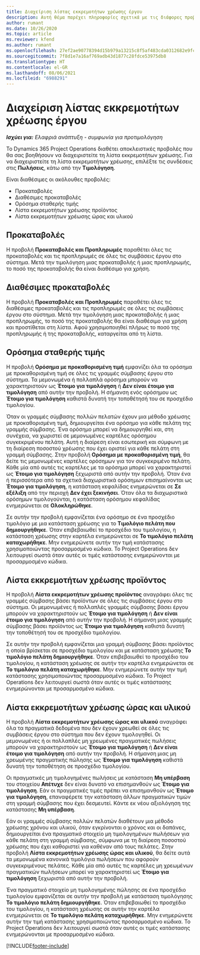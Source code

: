 ```yaml
---
title: Διαχείριση λίστας εκκρεμοτήτων χρέωσης έργου
description: Αυτή θέμα παρέχει πληροφορίες σχετικά με τις διάφορες προβολές που είναι διαθέσιμες για χρήση κατά τη διαχείριση της λίστας εκκρεμοτήτων χρέωσης σε έργα.
author: rumant
ms.date: 10/26/2020
ms.topic: article
ms.reviewer: kfend
ms.author: rumant
ms.openlocfilehash: 27ef2ae90778394d15b979a13215c8f5af483cda0312682e9fc7256b8282b999
ms.sourcegitcommit: 7f8d1e7a16af769adb43d1877c28fdce53975db8
ms.translationtype: HT
ms.contentlocale: el-GR
ms.lasthandoff: 08/06/2021
ms.locfileid: "6988291"
---
```

# <a name="manage-project-billing-backlog"></a>Διαχείριση λίστας εκκρεμοτήτων χρέωσης έργου 

_**Ισχύει για:** Ελαφριά ανάπτυξη - συμφωνία για προτιμολόγηση_

Το Dynamics 365 Project Operations διαθέτει αποκλειστικές προβολές που θα σας βοηθήσουν να διαχειριστείτε τη λίστα εκκρεμοτήτων χρέωσης. Για να διαχειριστείτε τη λίστα εκκρεμοτήτων χρέωσης, επιλέξτε τις συνδέσεις στις **Πωλήσεις**, κάτω από την **Τιμολόγηση**. 

Είναι διαθέσιμες οι ακόλουθες προβολές:

- Προκαταβολές
- Διαθέσιμες προκαταβολές
- Ορόσημα σταθερής τιμής
- Λίστα εκκρεμοτήτων χρέωσης προϊόντος
- Λίστα εκκρεμοτήτων χρέωσης ώρας και υλικού

## <a name="retainers-and-advances"></a>Προκαταβολές

Η προβολή **Προκαταβολές και Προπληρωμές** παραθέτει όλες τις προκαταβολές και τις προπληρωμές σε όλες τις συμβάσεις έργου στο σύστημα. Μετά την τιμολόγηση μιας προκαταβολής ή μιας προπληρωμής, το ποσό της προκαταβολής θα είναι διαθέσιμο για χρήση.

## <a name="available-retainers-and-advances"></a>Διαθέσιμες προκαταβολές

Η προβολή **Προκαταβολές και Προπληρωμές** παραθέτει όλες τις διαθέσιμες προκαταβολές και τις προπληρωμές σε όλες τις συμβάσεις έργου στο σύστημα. Μετά την τιμολόγηση μιας προκαταβολής ή μιας προπληρωμής, το ποσό της προκαταβολής θα είναι διαθέσιμο για χρήση και προστίθεται στη λίστα. Αφού χρησιμοποιηθεί πλήρως το ποσό της προπληρωμής ή της προκαταβολής, καταργείται από τη λίστα.

## <a name="fixed-price-milestones"></a>Ορόσημα σταθερής τιμής

Η προβολή **Ορόσημα με προκαθορισμένη τιμή** εμφανίζει όλα τα ορόσημα με προκαθορισμένη τιμή σε όλες τις γραμμές σύμβασης έργου στο σύστημα. Τα μεμονωμένα ή πολλαπλά ορόσημα μπορούν να χαρακτηριστούν ως **Έτοιμο για τιμολόγηση** ή **Δεν είναι έτοιμο για τιμολόγηση** από αυτήν την προβολή. Η σήμανση ενός ορόσημου ως **Έτοιμο για τιμολόγηση** καθιστά δυνατή την τοποθέτησή του σε προσχέδιο τιμολογίου.

Όταν οι γραμμές σύμβασης πολλών πελατών έχουν μια μέθοδο χρέωσης με προκαθορισμένη τιμή, δημιουργείται ένα ορόσημο για κάθε πελάτη της γραμμής σύμβασης. Ένα ορόσημο μπορεί να δημιουργηθεί και, στη συνέχεια, να χωριστεί σε μεμονωμένες καρτέλες ορόσημου συγκεκριμένου πελάτη. Αυτή η διαίρεση είναι εσωτερική και σύμφωνη με τη διαίρεση ποσοστού χρέωσης που έχει οριστεί για κάθε πελάτη στη γραμμή σύμβασης. Στην προβολή **Ορόσημα με προκαθορισμένη τιμή**, θα δείτε τις μεμονωμένες καρτέλες ορόσημων για τον συγκεκριμένο πελάτη. Κάθε μία από αυτές τις καρτέλες με τα ορόσημα μπορεί να χαρακτηριστεί ως **Έτοιμο για τιμολόγηση** ξεχωριστά από αυτήν την προβολή. Όταν ένα ή περισσότερα από τα σχετικά διαχωριστικά ορόσημων επισημαίνονται ως **Έτοιμο για τιμολόγηση**, η κατάσταση κεφαλίδας ενημερώνεται σε **Σε εξέλιξη** από την περιοχή **Δεν έχει ξεκινήσει**. Όταν όλα τα διαχωριστικά ορόσημων τιμολογούνται, η κατάσταση ορόσημου κεφαλίδας ενημερώνεται σε **Ολοκληρώθηκε**.

Σε αυτήν την προβολή εμφανίζεται ένα ορόσημο σε ένα προσχέδιο τιμολόγιο με μια κατάσταση χρέωσης για το **Τιμολόγιο πελάτη που δημιουργήθηκε**. Όταν επιβεβαιωθεί το προσχέδιο του τιμολογίου, η κατάσταση χρέωσης στην καρτέλα ενημερώνεται σε **Το τιμολόγιο πελάτη καταχωρήθηκε**. Μην ενημερώνετε αυτήν την τιμή κατάστασης χρησιμοποιώντας προσαρμοσμένο κώδικα. Το Project Operations δεν λειτουργεί σωστά όταν αυτές οι τιμές κατάστασης ενημερώνονται με προσαρμοσμένο κώδικα.

## <a name="product-billing-backlog"></a>Λίστα εκκρεμοτήτων χρέωσης προϊόντος

Η προβολή **Λίστα εκκρεμοτήτων χρέωσης προϊόντος** αναγράφει όλες τις γραμμές σύμβασης βάσει προϊόντων σε όλες τις συμβάσεις έργου στο σύστημα. Οι μεμονωμένες ή πολλαπλές γραμμές σύμβασης βάσει έργου μπορούν να χαρακτηριστούν ως **Έτοιμο για τιμολόγηση** ή **Δεν είναι έτοιμο για τιμολόγηση** από αυτήν την προβολή. Η σήμανση μιας γραμμής σύμβασης βάσει προϊόντος ως **Έτοιμο για τιμολόγηση** καθιστά δυνατή την τοποθέτησή του σε προσχέδιο τιμολογίου.

Σε αυτήν την προβολή εμφανίζεται μια γραμμή σύμβασης βάσει προϊόντος η οποία βρίσκεται σε προσχέδιο τιμολογίου και με κατάσταση χρέωσης **Το τιμολόγιο πελάτη δημιουργήθηκε**. Όταν επιβεβαιωθεί το προσχέδιο του τιμολογίου, η κατάσταση χρέωσης σε αυτήν την καρτέλα ενημερώνεται σε **Το τιμολόγιο πελάτη καταχωρήθηκε**. Μην ενημερώνετε αυτήν την τιμή κατάστασης χρησιμοποιώντας προσαρμοσμένο κώδικα. Το Project Operations δεν λειτουργεί σωστά όταν αυτές οι τιμές κατάστασης ενημερώνονται με προσαρμοσμένο κώδικα.

## <a name="time-and-material-billing-backlog"></a>Λίστα εκκρεμοτήτων χρέωσης ώρας και υλικού

Η προβολή **Λίστα εκκρεμοτήτων χρέωσης ώρας και υλικού** αναγράφει όλα τα πραγματικά δεδομένα που δεν έχουν χρεωθεί σε όλες τις συμβάσεις έργου στο σύστημα που δεν έχουν τιμολογηθεί. Οι μεμονωμένες ή οι πολλαπλές μη χρεωμένες πραγματικές πωλήσεις μπορούν να χαρακτηριστούν ως **Έτοιμο για τιμολόγηση** ή **Δεν είναι έτοιμο για τιμολόγηση** από αυτήν την προβολή. Η σήμανση μιας μη χρεωμένης πραγματικής πώλησης ως **Έτοιμο για τιμολόγηση** καθιστά δυνατή την τοποθέτηση σε προσχέδιο τιμολογίου.

Οι πραγματικές μη τιμολογημένες πωλήσεις με κατάσταση **Μη υπέρβαση** του στοιχείου **Απέτυχε** δεν είναι δυνατό να επισημανθούν ως **Έτοιμο για τιμολόγηση**. Εάν οι πραγματικές τιμές πρέπει να επισημανθούν ως **Έτοιμο για τιμολόγηση**, επαναφέρετε την κατάσταση άλλων πραγματικών τιμών στη γραμμή σύμβασης που έχει δεσμευτεί. Κάντε εκ νέου αξιολόγηση της κατάστασης **Μη υπέρβαση**.

Εάν οι γραμμές σύμβασης πολλών πελατών διαθέτουν μια μέθοδο χρέωσης χρόνου και υλικού, όταν εγκρίνονται ο χρόνος και οι δαπάνες, δημιουργείται ένα πραγματικό στοιχείο μη τιμολογημένων πωλήσεων για κάθε πελάτη στη γραμμή σύμβασης, σύμφωνα με τη διαίρεση ποσοστού χρέωσης που έχει καθοριστεί για καθέναν από τους πελάτες. Στην προβολή **Λίστα εκκρεμοτήτων χρέωσης ώρας και υλικού**, θα δείτε αυτά τα μεμονωμένα κανονικά τιμολόγια πωλήσεων που αφορούν συγκεκριμένους πελάτες. Κάθε μία από αυτές τις καρτέλες μη χρεωμένων πραγματικών πωλήσεων μπορεί να χαρακτηριστεί ως **Έτοιμο για τιμολόγηση** ξεχωριστά από αυτήν την προβολή.

Ένα πραγματικό στοιχείο μη τιμολογημένης πώλησης σε ένα προσχέδιο τιμολογίου εμφανίζεται σε αυτήν την προβολή με κατάσταση τιμολόγησης **Το τιμολόγιο πελάτη δημιουργήθηκε**. Όταν επιβεβαιωθεί το προσχέδιο του τιμολογίου, η κατάσταση χρέωσης σε αυτήν την καρτέλα ενημερώνεται σε **Το τιμολόγιο πελάτη καταχωρήθηκε**. Μην ενημερώνετε αυτήν την τιμή κατάστασης χρησιμοποιώντας προσαρμοσμένο κώδικα. Το Project Operations δεν λειτουργεί σωστά όταν αυτές οι τιμές κατάστασης ενημερώνονται με προσαρμοσμένο κώδικα.


[!INCLUDE[footer-include](../../includes/footer-banner.md)]
